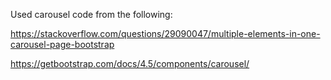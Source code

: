 Used carousel code from the following:

https://stackoverflow.com/questions/29090047/multiple-elements-in-one-carousel-page-bootstrap

https://getbootstrap.com/docs/4.5/components/carousel/
